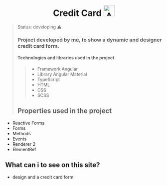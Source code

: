 <h1 align="center" style="text-align: center;">
  Credit Card
  <img width="35px" alt="Angular" src="https://cdn-icons-png.flaticon.com/512/6963/6963703.png"/>
</h1>


> Status: developing ⚠️
>
> ### Project developed by me, to show a dynamic and designer credit card form.
>
> #### Technologies and libraries used in the project
>
>>+ Framework Angular
>>+ Library Angular Material
>>+ TypeScript
>>+ HTML
>>+ CSS
>>+ SCSS
>
>  ## Properties used in the project</h2> 

+ Reactive Forms
+ Forms
+ Methods
+ Events
+ Renderer 2
+ ElementRef


## What can i to see on this site?
+ design and a credit card form

